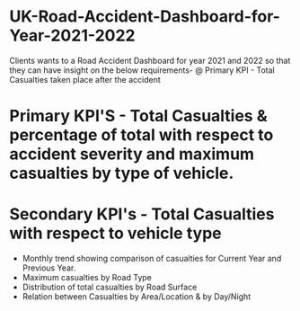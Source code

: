 # UK-Road-Accident-Dashboard-for-Year-2021-2022
Clients wants to a Road Accident Dashboard for year 2021 and 2022 so that they can have insight on the below requirements-
@ Primary KPI - Total Casualties taken place after the accident
# Primary KPI'S - Total Casualties & percentage of total with respect to accident severity and maximum casualties by type of vehicle.
# Secondary KPI's - Total Casualties with respect to vehicle type
* Monthly trend showing comparison of casualties for Current Year and Previous Year.
* Maximum casualties by Road Type
* Distribution of total casualties by Road Surface
* Relation between Casualties by Area/Location & by Day/Night

  

